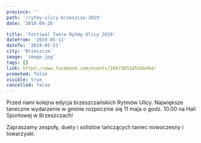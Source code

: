 ```yaml
---
province: ''
path: '/rytmy-ulicy-brzeszcze-2019'
date: '2018-09-26'

title: 'Festiwal Tańca Rytmy Ulicy 2019'
dateFrom: '2019-05-11'
dateTo: '2019-05-11'
city: 'Brzeszcze'
image: 'image.jpg'
tags: []
link: https://www.facebook.com/events/2047305545566494/
promoted: false
visible: true
cancelled: false
---
```

Przed nami kolejna edycja brzeszczańskich Rytmów Ulicy. Największe taneczne wydarzenie w gminie rozpocznie się 11 maja o godz. 10.00 na Hali Sportowej w Brzeszczach!

Zapraszamy zespoły, duety i solistów tańczących taniec nowoczesny i towarzyski.
